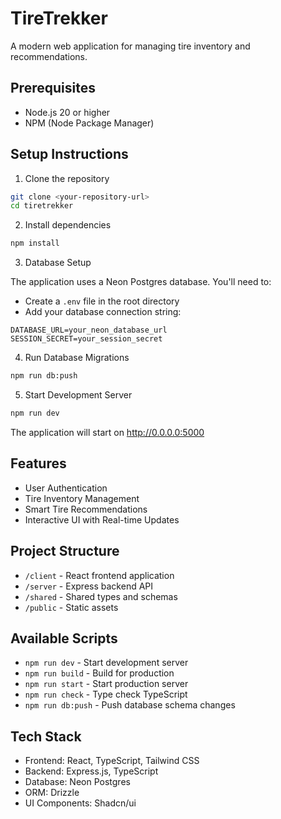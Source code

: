 
# TireTrekker

A modern web application for managing tire inventory and recommendations.

## Prerequisites

- Node.js 20 or higher
- NPM (Node Package Manager)

## Setup Instructions

1. Clone the repository

```bash
git clone <your-repository-url>
cd tiretrekker
```

2. Install dependencies

```bash
npm install
```

3. Database Setup

The application uses a Neon Postgres database. You'll need to:
- Create a `.env` file in the root directory
- Add your database connection string:
```
DATABASE_URL=your_neon_database_url
SESSION_SECRET=your_session_secret
```

4. Run Database Migrations

```bash
npm run db:push
```

5. Start Development Server

```bash
npm run dev
```

The application will start on http://0.0.0.0:5000

## Features

- User Authentication
- Tire Inventory Management 
- Smart Tire Recommendations
- Interactive UI with Real-time Updates

## Project Structure

- `/client` - React frontend application
- `/server` - Express backend API
- `/shared` - Shared types and schemas
- `/public` - Static assets

## Available Scripts

- `npm run dev` - Start development server
- `npm run build` - Build for production
- `npm run start` - Start production server
- `npm run check` - Type check TypeScript
- `npm run db:push` - Push database schema changes

## Tech Stack

- Frontend: React, TypeScript, Tailwind CSS
- Backend: Express.js, TypeScript
- Database: Neon Postgres
- ORM: Drizzle
- UI Components: Shadcn/ui

